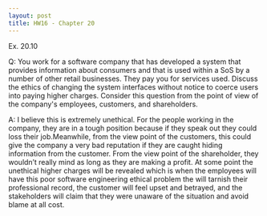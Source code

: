 ```yaml
---
layout: post
title: HW16 - Chapter 20
---
```


Ex. 20.10

Q: You work for a software company that has developed a system that provides information about consumers and that is used within a SoS 
by a number of other retail businesses. They pay you for services used. Discuss the ethics of changing the system interfaces without notice
to coerce users into paying higher charges. Consider this question from the point of view of the company's employees, customers, and 
shareholders.


A: I believe this is extremely unethical. For the people working in the company, they are in a tough position because 
if they speak out they could loss their job.Meanwhile, from the view point of the customers, this could give the company a very bad 
reputation if they are caught hiding information from the customer. From the view point of the shareholder, they wouldn’t really mind 
as long as they are making a profit. At some point the unethical higher charges will be revealed which is when the employees will have
this poor software engineering ethical problem the will tarnish their professional record, the customer will feel upset and betrayed, and 
the stakeholders will claim that they were unaware of the situation and avoid blame at all cost.

